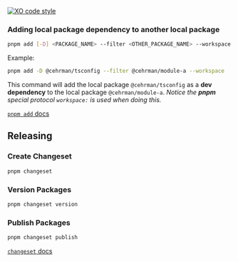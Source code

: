 [![XO code style](https://shields.io/badge/code_style-5ed9c7?logo=xo&labelColor=gray&logoSize=auto&logoWidth=20)](https://github.com/xojs/xo)

### Adding local package dependency to another local package

```sh
pnpm add [-D] <PACKAGE_NAME> --filter <OTHER_PACKAGE_NAME> --workspace
```

Example:

```sh
pnpm add -D @cehrman/tsconfig --filter @cehrman/module-a --workspace
```

This command will add the local package `@cehrman/tsconfig` as a **dev dependency** to the local package `@cehrman/module-a`. _Notice the **pnpm** special protocol `workspace:` is used when doing this._

[`pnpm add` docs](https://pnpm.io/cli/add)

## Releasing

### Create Changeset

```sh
pnpm changeset
```

### Version Packages

```sh
pnpm changeset version
```

### Publish Packages

```sh
pnpm changeset publish
```

[`changeset` docs](https://github.com/changesets/changesets/blob/main/packages/cli/README.md)
